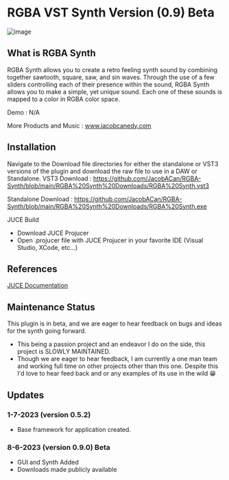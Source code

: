 
# RGBA VST Synth  Version (0.9) Beta
![image](https://github.com/JacobACan/RGBA-Synth/assets/89418437/faed74b5-cf7f-4419-a362-b6ed8236e779)

## What is RGBA Synth
RGBA Synth allows you to create a retro feeling synth sound by combining together sawtooth, square, saw, and sin waves. Through the use of a few sliders controlling each of their presence within the sound, RGBA Synth allows you to make a simple, yet unique sound. Each one of these sounds is mapped to a color in RGBA color space. 

Demo : N/A

More Products and Music : www.jacobcanedy.com

## Installation
Navigate to the Download file directories for either the standalone or VST3 versions of the plugin and download the raw file to use in a DAW or Standalone. 
VST3 Download : https://github.com/JacobACan/RGBA-Synth/blob/main/RGBA%20Synth%20Downloads/RGBA%20Synth.vst3   

Standalone Download : https://github.com/JacobACan/RGBA-Synth/blob/main/RGBA%20Synth%20Downloads/RGBA%20Synth.exe   

JUCE Build
 - Download JUCE Projucer
 - Open .projucer file with JUCE Projucer in your favorite IDE (Visual Studio, XCode, etc...)

## References
[JUCE Documentation](https://juce.com/learn/documentation)

## Maintenance Status
This plugin is in beta, and we are eager to hear feedback on bugs and ideas for the synth going forward.
- This being a passion project and an endeavor I do on the side, this project is SLOWLY MAINTAINED.
- Though we are eager to hear feedback, I am currently a one man team and working full time on other projects other than this one.  Despite this I'd love to hear feed back and or any examples of its use in the wild 😁  
## Updates
### 1-7-2023 (version 0.5.2)
- Base framework for application created.
### 8-6-2023 (version 0.9.0) Beta
- GUI and Synth Added
- Downloads made publicly available
